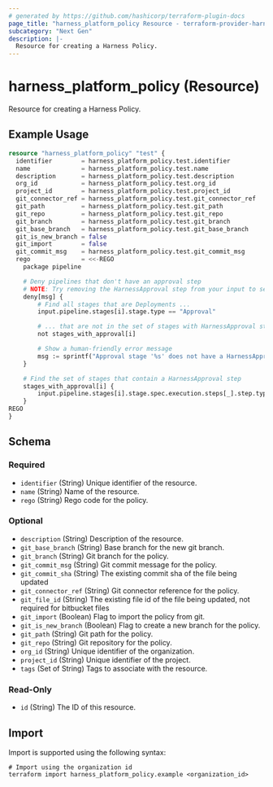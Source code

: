 ```yaml
---
# generated by https://github.com/hashicorp/terraform-plugin-docs
page_title: "harness_platform_policy Resource - terraform-provider-harness"
subcategory: "Next Gen"
description: |-
  Resource for creating a Harness Policy.
---
```


# harness_platform_policy (Resource)

Resource for creating a Harness Policy.

## Example Usage

```terraform
resource "harness_platform_policy" "test" {
  identifier        = harness_platform_policy.test.identifier
  name              = harness_platform_policy.test.name
  description       = harness_platform_policy.test.description
  org_id            = harness_platform_policy.test.org_id
  project_id        = harness_platform_policy.test.project_id
  git_connector_ref = harness_platform_policy.test.git_connector_ref
  git_path          = harness_platform_policy.test.git_path
  git_repo          = harness_platform_policy.test.git_repo
  git_branch        = harness_platform_policy.test.git_branch
  git_base_branch   = harness_platform_policy.test.git_base_branch
  git_is_new_branch = false
  git_import        = false
  git_commit_msg    = harness_platform_policy.test.git_commit_msg
  rego              = <<-REGO
    package pipeline

    # Deny pipelines that don't have an approval step
    # NOTE: Try removing the HarnessApproval step from your input to see the policy fail
    deny[msg] {
        # Find all stages that are Deployments ...
        input.pipeline.stages[i].stage.type == "Approval"

        # ... that are not in the set of stages with HarnessApproval steps
        not stages_with_approval[i]

        # Show a human-friendly error message
        msg := sprintf("Approval stage '%s' does not have a HarnessApproval step", [input.pipeline.stages[i].stage.name])
    }

    # Find the set of stages that contain a HarnessApproval step
    stages_with_approval[i] {
        input.pipeline.stages[i].stage.spec.execution.steps[_].step.type == "HarnessApproval"
    }
REGO
}
```

<!-- schema generated by tfplugindocs -->
## Schema

### Required

- `identifier` (String) Unique identifier of the resource.
- `name` (String) Name of the resource.
- `rego` (String) Rego code for the policy.

### Optional

- `description` (String) Description of the resource.
- `git_base_branch` (String) Base branch for the new git branch.
- `git_branch` (String) Git branch for the policy.
- `git_commit_msg` (String) Git commit message for the policy.
- `git_commit_sha` (String) The existing commit sha of the file being updated
- `git_connector_ref` (String) Git connector reference for the policy.
- `git_file_id` (String) The existing file id of the file being updated, not required for bitbucket files
- `git_import` (Boolean) Flag to import the policy from git.
- `git_is_new_branch` (Boolean) Flag to create a new branch for the policy.
- `git_path` (String) Git path for the policy.
- `git_repo` (String) Git repository for the policy.
- `org_id` (String) Unique identifier of the organization.
- `project_id` (String) Unique identifier of the project.
- `tags` (Set of String) Tags to associate with the resource.

### Read-Only

- `id` (String) The ID of this resource.

## Import

Import is supported using the following syntax:

```shell
# Import using the organization id
terraform import harness_platform_policy.example <organization_id>
```
